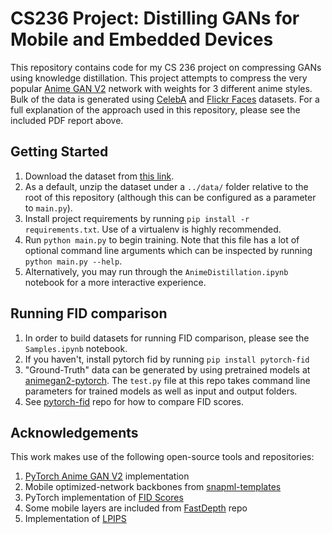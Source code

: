 # CS236 Project: Distilling GANs for Mobile and Embedded Devices
This repository contains code for my CS 236 project on compressing GANs using knowledge distillation. This project attempts to compress the very popular [Anime GAN V2](https://github.com/bryandlee/animegan2-pytorch) network with weights for 3 different anime styles. Bulk of the data is generated using [CelebA](https://mmlab.ie.cuhk.edu.hk/projects/CelebA.html) and [Flickr Faces](https://github.com/NVlabs/ffhq-dataset) datasets. For a full explanation of the approach used in this repository, please see the included PDF report above.

## Getting Started
1. Download the dataset from [this link](https://dsagardldata.s3.us-west-2.amazonaws.com/faces.zip).
2. As a default, unzip the dataset under a ```../data/``` folder relative to the root of this repository (although this can be configured as a parameter to ```main.py```).
3. Install project requirements by running ```pip install -r requirements.txt```. Use of a virtualenv is highly recommended.
4. Run ```python main.py``` to begin training. Note that this file has a lot of optional command line arguments which can be inspected by running ```python main.py --help```.
5. Alternatively, you may run through the ```AnimeDistillation.ipynb``` notebook for a more interactive experience.

## Running FID comparison
1. In order to build datasets for running FID comparison, please see the ```Samples.ipynb``` notebook.
2. If you haven't, install pytorch fid by running ```pip install pytorch-fid```
3. "Ground-Truth" data can be generated by using pretrained models at [animegan2-pytorch](https://github.com/bryandlee/animegan2-pytorch). The ```test.py``` file at this repo takes command line parameters for trained models as well as input and output folders.
4. See [pytorch-fid](https://github.com/mseitzer/pytorch-fid) repo for how to compare FID scores.

## Acknowledgements
This work makes use of the following open-source tools and repositories:
1. [PyTorch Anime GAN V2](https://github.com/bryandlee/animegan2-pytorch) implementation
2. Mobile optimized-network backbones from [snapml-templates](https://github.com/Snapchat/snapml-templates)
3. PyTorch implementation of [FID Scores](https://github.com/mseitzer/pytorch-fid)
4. Some mobile layers are included from [FastDepth](https://github.com/dwofk/fast-depth) repo
5. Implementation of [LPIPS](https://github.com/richzhang/PerceptualSimilarity)